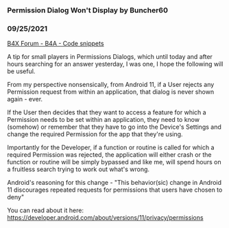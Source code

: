 ### Permission Dialog Won't Display by Buncher60
### 09/25/2021
[B4X Forum - B4A - Code snippets](https://www.b4x.com/android/forum/threads/134570/)

A tip for small players in Permissions Dialogs, which until today and after hours searching for an answer yesterday, I was one, I hope the following will be useful.  
  
From my perspective nonsensically, from Android 11, if a User rejects any Permission request from within an application, that dialog is never shown again - ever.  
  
If the User then decides that they want to access a feature for which a Permission needs to be set within an application, they need to know (somehow) or remember that they have to go into the Device's Settings and change the required Permission for the app that they're using.  
  
Importantly for the Developer, if a function or routine is called for which a required Permission was rejected, the application will either crash or the function or routine will be simply bypassed and like me, will spend hours on a fruitless search trying to work out what's wrong.   
  
Android's reasoning for this change - "This behavior(sic) change in Android 11 discourages repeated requests for permissions that users have chosen to deny"  
  
You can read about it here: <https://developer.android.com/about/versions/11/privacy/permissions>